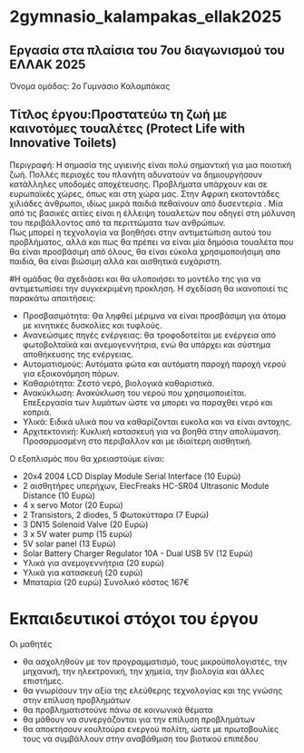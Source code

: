 # 2gymnasio_kalampakas_ellak2025
## Εργασία στα πλαίσια του 7ου διαγωνισμού του ΕΛΛΑΚ 2025

Όνομα ομάδας: 2ο Γυμνάσιο Καλαμπάκας

## Τίτλος έργου:Προστατεύω τη ζωή με καινοτόμες τουαλέτες  (Protect Life with Innovative Toilets)

Περιγραφή: 
Η σημασία της υγιεινής είναι πολύ σημαντική για μια ποιοτική ζωή.  Πολλές περιοχές του πλανήτη αδυνατούν να δημιουργήσουν κατάλληλες υποδομές αποχέτευσης. Προβλήματα υπάρχουν και σε ευρωπαϊκές χώρες, όπως και στη χώρα μας. Στην Αφρικη εκατοντάδες χιλιάδες άνθρωποι, ιδίως μικρά παιδιά πεθαίνουν από δυσεντερία . Μία από τις βασικές αιτίες είναι η έλλειψη τουαλετών που οδηγεί στη μόλυνση του περιβάλλοντος από τα περιττώματα των ανθρώπων.  
Πως μπορεί η τεχνολογία να βοηθήσει στην αντιμετώπιση αυτού του προβλήματος, αλλά και πως θα πρέπει να είναι μία δημόσια τουαλέτα που θα είναι προσβάσιμη από όλους, θα είναι εύκολα χρησιμοποιήσιμη απο παιδιά, θα είναι βιώσιμη αλλά και αισθητικά ευχάριστη. 

#Η ομάδας θα σχεδιάσει και θα υλοποιήσει το μοντέλο της για να αντιμετωπίσει την συγκεκριμένη προκληση.
Η σχεδίαση θα ικανοποιεί τις παρακάτω απαιτήσεις:
- Προσβασιμότητα: Θα ληφθεί μέριμνα να είναι προσβάσιμη για άτομα με κινητικές δυσκολίες και τυφλούς.
- Ανανεώσιμες πηγές ενέργειας: θα τροφοδοτείται με ενέργεια από φωτοβολταϊκά και ανεμογεννήτρια, ενώ θα υπάρχει και σύστημα αποθήκευσης της ενέργειας.
- Αυτοματισμούς: Αυτόματα φώτα και αυτόματη παροχή παροχή νερού για εξοικονόμηση πόρων.
- Καθαριότητα: Ζεστό νερό, βιολογικά καθαριστικά.
- Ανακύκλωση: Ανακύκλωση του νερού που χρησιμοποιείται. Επεξεργασία των λυμάτων ώστε να μπορει να παραχθει νερό και κοπριά.
- Υλικά: Ειδικά υλικά που να καθαρίζονται ευκολα και να είναι αντοχης.
- Αρχιτεκτονική: Κυκλική κατασκευή για να βοηθά στην  απολύμανση. Προσαρμοσμένη στο περιβαλλον και με ιδιαίτερη αισθητική. 



Ο εξοπλισμός που θα χρειαστούμε είναι:
- 20x4 2004 LCD Display Module Serial Interface (10 Ευρώ)
- 2 αισθητήρες υπερήχων,  ElecFreaks HC-SR04 Ultrasonic Module Distance (10 Ευρώ)
- 4 x servo Motor (20 Ευρώ)
- 2 Transistors, 2 diodes, 5 Φωτοκύτταρα (7 Ευρώ)
- 3 DN15 Solenoid Valve (20 Ευρώ)
- 3 x 5V water pump (15 ευρώ)
- 5V solar panel (13 Ευρώ)
- Solar Battery Charger Regulator 10A - Dual USB 5V (12 Ευρώ)
- Υλικά για ανεμογεννήτρια (20 ευρώ) 
- Υλικά για κατασκευή (20 ευρώ)
- Μπαταρία (20 ευρώ)
Συνολικό κόστος 167€



# Εκπαιδευτικοί στόχοι του έργου

Οι μαθητές 
- θα ασχοληθούν με τον προγραμματισμό, τους μικροϋπολογιστές, την μηχανική, την ηλεκτρονική, την χημεία, την βιολογία και άλλες επιστήμες.
- θα γνωρίσουν την αξία της ελεύθερης τεχνολογίας και της γνώσης στην επίλυση προβλημάτων 
- θα προβληματιστούνε πάνω σε κοινωνικά θέματα 
- θα μάθουν να συνεργάζονται για την επίλυση προβλημάτων
- θα αποκτήσουν κουλτούρα ενεργού πολίτη, ώστε με πρωτοβουλίες τους να συμβάλλουν στην αναβάθμιση του βιοτικού επιπέδου 
